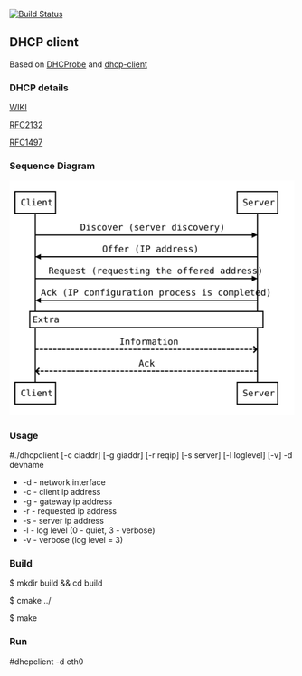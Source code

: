 [![Build Status](https://travis-ci.org/nttlman23/dhcpclient.svg?branch=master)](https://travis-ci.org/nttlman23/dhcpclient)

## DHCP client

Based on [DHCProbe](https://github.com/JohannesBuchner/DHCProbe) and [dhcp-client](https://github.com/samueldotj/dhcp-client)

### DHCP details

[WIKI](https://en.wikipedia.org/wiki/Dynamic_Host_Configuration_Protocol)

[RFC2132](https://tools.ietf.org/html/rfc2132)

[RFC1497](https://tools.ietf.org/html/rfc1497)


### Sequence Diagram

![Diagram](./misc/diagram.svg)

### Usage

#./dhcpclient [-c ciaddr] [-g giaddr] [-r reqip] [-s server] [-l loglevel] [-v] -d devname
- -d - network interface
- -c - client ip address
- -g - gateway ip address
- -r - requested ip address
- -s - server ip address
- -l - log level (0 - quiet, 3 - verbose)
- -v - verbose (log level = 3)

### Build
$ mkdir build && cd build

$ cmake ../

$ make

### Run
#dhcpclient -d eth0


